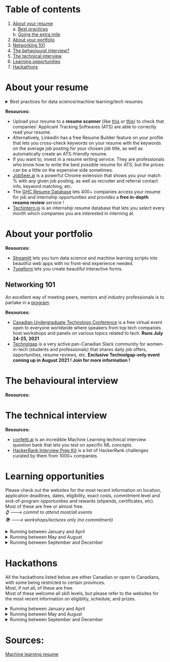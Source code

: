 # Table of contents
1. [About your resume](https://github.com/nadiaenh/cheatsheet/blob/main/career%20and%20personal%20development.md#about-your-resume)  
   a. [Best practices](https://github.com/nadiaenh/cheatsheet/blob/main/career%20and%20personal%20development.md#best-practices)  
   b. [Going the extra mile](https://github.com/nadiaenh/cheatsheet/blob/main/career%20and%20personal%20development.md#going-the-extra-mile)  
3. [About your portfolio](https://github.com/nadiaenh/cheatsheet/blob/main/career%20and%20personal%20development.md#about-your-portfolio)
4. [Networking 101](https://github.com/nadiaenh/cheatsheet/blob/main/career%20and%20personal%20development.md#networking-101)
5. [The behavioural interview?](https://github.com/nadiaenh/cheatsheet/blob/main/career%20and%20personal%20development.md#the-behavioural-interview)
6. [The technical interview](https://github.com/nadiaenh/cheatsheet/blob/main/career%20and%20personal%20development.md#the-technical-interview)
7. [Learning opportunities](https://github.com/nadiaenh/cheatsheet/blob/main/career%20and%20personal%20development.md#learning-opportunities)
8. [Hackathons](https://github.com/nadiaenh/cheatsheet/blob/main/career%20and%20personal%20development.md#hackathons)

# About your resume

<details>
   <summary> Best practices for data science/machine learning/tech resumes </summary>

**Formatting:**  
- Calibri or Didot font
- Size 11-12 for text, 13-14 for headings
- Line-spacing of 1 to 1.15
- Margins of 1 inch on all sides
- .doc is more parseable by Applicant Tracking Softwares
- 1-column resumes are also more parseable

**Header section:**
- Include your correct, most up-to-date contact information. Double-check it.
- Include a link to your LinkedIn and portfolio/GitHub if you have them (you probably should).

**Summary section:** 
- Start with an adjective + job title + years of experience + area of experience (i.e "Resourceful data scientist with 3 years of experience in predictive modeling").
- If you don't have years of experience, describe your goal instead (i.e "Seeking to improve machine learning models at FutureEmployer").
- End with a few of your best achievements (i.e "At PastEmployer, improved forecast accuracy by 34%").
- Try to use less adjectives overall and more numbers (persuading vs convincing a recruiter).

**Experience section:** 
- Put it before education if you have extensive work experience.
- Your most recent experience appears first.
- Use 3-5 bullet points for each job.
- List your responsibilities for each job you had, but more importantly your *achievements* (i.e "improved forecast accuracy by 34%").
- Use precise action verbs like "designed", "optimized", "predicted" instead of "responsible for" and "handled".
- Say precisely what technique(s) you used (i.e "logistic regression model" instead of just "data modeling").
- Numbers ! Numbers ! Numbers ! Try to add numbers to each bullet point. By how many % did you improve accuracy ? 
How much money/time did you save ? How many procedures did you optimize ?

**Education section:**  
- Put it before your work experience if you're a new graduate.
- List relevant awards, clubs, and activities you did in school.
- Mention that you *excelled* in any courses you did great in.
- Mention quality school projects and research papers if you have any.

**Projects section:** (optional)
- If you have any clean, well-documented projects, showcase them.  

**Skills:**
- Include all keywords in the job description that apply to you. This is important for ATS keyword scanning.
- Do *NOT* forget soft skills : use the ones that are in the job description.
   
</details>

**Resources:**
- Upload your resume to a **resume scanner** (like [this](https://www.jobscan.co/) or [this](https://cultivatedculture.com/resume-scanner/)) to check that companies' Applicant Tracking Softwares (ATS) are able to correctly read your resume. 
- Alternatively, LinkedIn has a free Resume Builder feature on your profile that lets you cross-check keywords on your resume with the keywords on the average job posting 
for your chosen job title, as well as automatically create an ATS-friendly resume.  
- If you want to, invest in a resume writing service. They are professionals who know how to write the best possible resume for ATS, but the prices can be a little on 
the expensive side sometimes.
- [JobSeer.ai](https://jobseer.ai/) is a powerful Chrome extension that shows you your match % with any given job posting, as well as recruiter and referral contact info, 
keyword matching, etc.
- The [GHC Resume Database](https://ghc.anitab.org/attend/resume-database) lets 400+ companies access your resume for job and internship opportunities and provides a **free in-depth resume review** service !
- [Techintern.io](https://www.techintern.io/student) is an internship resume database that lets you select every month which companies you are interested in interning at.

# About your portfolio

**Resources:**  
* [Streamlit](https://streamlit.io/) lets you turn data science and machine learning scripts into beautiful web apps with no front-end experience needed.
* [Typeform](https://www.typeform.com/) lets you create beautiful interactive forms.

## Networking 101

An excellent way of meeting peers, mentors and industry professionals is to partake in a [program](https://github.com/nadiaenh/cheatsheet/blob/main/Getting%20a%20job.md#learning-opportunities). 

**Resources:**
* [Canadian Undergraduate Technology Conference](https://cutc.ca/) is a free virtual event open to everyone worldwide where speakers from top tech companies host workshops and panels on various topics related to tech. **Runs July 24-25, 2021**
* [Technolgap](https://tinyurl.com/join-technolgap) is a very active pan-Canadian Slack community for women-in-tech (students and professionals) that shares daily job offers, opportunities, resume reviews, etc. **Exclusive Technolgap-only event coming up in August 2021 ! Join for more information !**

# The behavioural interview

**Resources:**  

# The technical interview

**Resources:**  
* [confetti.ai](https://www.confetti.ai/) is an incredible Machine Learning technical interview question bank that lets you test on specific ML concepts. 
* [HackerRank Interview Prep Kit](https://www.hackerrank.com/interview/interview-preparation-kit) is a list of HackerRank challenges curated by them from 1000+ companies.  

# Learning opportunities
Please check out the websites for the most recent information on location, application deadlines, dates, eligibility, exact costs, commitment level and end-of-program opportunities and rewards (stipends, certificates, etc). Most of these are free or almost free.  
*:watch: ---> commit to attend most/all events  
:books: ---> workshops/lectures only (no commitment)*

<details>
  <summary> Running between January and April </summary>  
  
* [AI Launch Lab R&D Program](https://launchlab.ai/rd-program/) is a research and development program that has you working on a real-world AI projects. **Runs Jan-Mar, :watch:**

 </details>

<details>
  <summary> Running between May and August </summary>  
  
* [InternHacks](https://internhacks.com/) is a cross between an internship and a hackathon sponsored by major tech companies. **Runs May-Jul, :watch:**
* [AI4Good Lab](https://www.ai4goodlab.com/) is a 7-week women-only introduction to machine learning and artificial intelligence program concluding in a 3-week team project that lets you make valuable connections and is an excellent springboard into the world of ML/AI. **Runs May-June, :watch:**
* [AI Launch Lab R&D Program](https://launchlab.ai/rd-program/) is a research and development program that has you working on a real-world AI projects. **Runs Jun-Aug, :watch:**
* [URx Talent Development Program](https://onereq.com/urx/talent-development-program/) is a series of workshops designed to help you start your career in tech. **Runs Jun-Aug, :books:**
* [IVADO's Problem Solving Workshop](http://crm.umontreal.ca/probindustrielsEn2021/) is a 4-day workshop to solve real-world problems for large corporations such as Air Canada and National Bank of Canada. **Runs Aug 23-27th 2021, :watch:**
  
</details>

<details>
  <summary> Running between September and December </summary>  
  
* [DS4A/Women](https://www.correlation-one.com/data-science-for-all-women) is a virtual 7-week Data Science program for women that teaches you real-world data analysis skills  concluding with a team project, and lets you network and be matched with a mentor. **Runs Sep-Oct, :watch:**
* [AI Launch Lab R&D Program](https://launchlab.ai/rd-program/) is a research and development program that has you working on a real-world AI projects. **Runs Sep-Nov, :watch:**
  
</details>

# Hackathons
All the hackathons listed below are either Canadian or open to Canadians, with some being restricted to certain provinces.  
Most, if not all, of these are free.  
Most of these welcome all skill levels, but please refer to the websites for the most recent information on eligiblity, schedule, and prizes.

<details>
  <summary> Running between January and April </summary>  
  
* [SheHacks](https://shehacks.ca/) is Canada's largest 36-hour hackathon for women-identifying people of all skill levels. **Runs Jan 8-10th, 2021**
* [MLH Local Hack Day: Build](https://localhackday.mlh.io/) is a celebration of hacking where you complete weekly and daily challenges to gain points 
  and then build something at one of the partner hackathons. **Runs Jan 10-18th, 2021**
* [ElleHacks](https://ellehacks.com/) is a student-led women-only 36-hour hackathon for all skill levels. **Runs Jan 15-17th, 2021**
* [McHacks](https://mchacks.ca/) is McGill University's 36-hour global collegiate hackathon for all skill levels. **Runs Jan 29-31st, 2021**
* [MLH Local Hack Day: Share](https://localhackday.mlh.io/) is a celebration of sharing everything you’ve learned as a hacker by completing weekly and 
  daily challenges at all skill levels to gain points. **Runs Mar 28th-Apr 5th, 2021**

</details>
 
<details>
  <summary> Running between May and August </summary>  

* [InternHacks](https://internhacks.com/) is a cross between an internship and a hackathon sponsored by major tech companies. **Runs May-Jul, 2021**
* [natHACKS](https://natuab.ca/event/nathack) is Alberta’s 64-hour inaugural brain-computer interface hackathon. **Runs Jul 30th-Aug 2nd, 2021**
* [TechNova](https://www.itstechnova.org/) is UWaterloo's first global women-in-tech hackathon, featuring a 3-day workshop period followed by the 36-hour hackathon and concluding with a 5-day networking period. **Runs Aug 24-29th, 2021**

</details>

<details>
  <summary> Running between September and December </summary>  

* [Hack the North](https://hackthenorth.com/) is Canada's biggest hackathon, where 3000+ students of all skill levels come together for 36 hours to build a project in teams of up to 4 people. **Runs Sept 17-19th 2021**

</details>

# Sources:
[Machine learning resume](https://zety.com/blog/machine-learning-resume-example)
